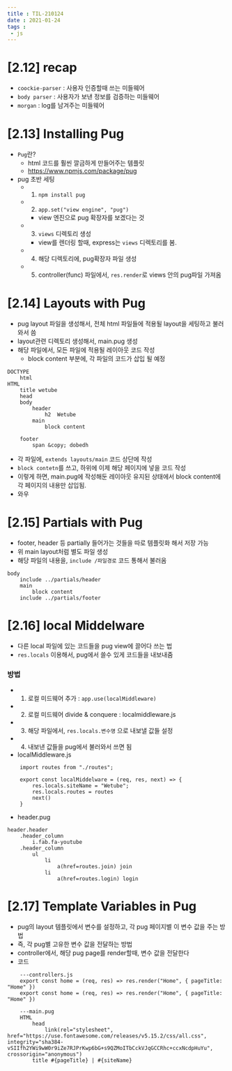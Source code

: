 ```yaml
---
title : TIL-210124
date : 2021-01-24
tags :
 - js
---
```


# [2.12] recap

* `coockie-parser` : 사용자 인증할때 쓰는 미들웨어
* `body parser` : 사용자가 보낸 정보를 검증하는 미들웨어
* `morgan` : log를 남겨주는 미들웨어

# [2.13] Installing Pug

* `Pug`란?
    * html 코드를 훨씬 깔금하게 만들어주는 템플릿
    * https://www.npmjs.com/package/pug
* pug 초반 세팅
    * 1) `npm install pug`
    * 2) `app.set("view engine", "pug")`
        * view 엔진으로 pug 확장자를 보겠다는 것
    * 3) `views` 디렉토리 생성     
        * view를 렌더링 할때, express는 `views` 디렉토리를 봄. 
    * 4) 해당 디렉토리에, pug확장자 파일 생성
    * 5) controller(func) 파일에서, `res.render`로 views 안의 pug파일 가져옴

# [2.14] Layouts with Pug
* pug layout 파일을 생성해서, 전체 html 파일들에 적용될 layout을 세팅하고 불러와서 씀
* layout관련 디렉토리 생성해서, main.pug 생성
* 해당 파일에서, 모든 파일에 적용될 레이아웃 코드 작성
    * block content 부분에, 각 파일의 코드가 삽입 될 예정
```
DOCTYPE
    html
HTML 
    title wetube
    head
    body
        header  
            h2  Wetube
        main
            block content

    footer 
        span &copy; dobedh
```
* 각 파일에, `extends layouts/main` 코드 상단에 작성
* `block contetn`를 쓰고, 하위에 이제 해당 페이지에 넣을 코드 작성
* 이렇게 하면, main.pug에 작성해둔 레이아웃 유지된 상태에서 block content에 각 페이지의 내용만 삽입됨.
* 와우


# [2.15] Partials with Pug 
* footer, header 등 partially 들어가는 것들을 따로 템플릿화 해서 저장 가능
* 위 main layout처럼 별도 파일 생성
* 해당 파일의 내용을, `include /파일경로` 코드 통해서 불러옴
```
body
    include ../partials/header
    main
        block content
    include ../partials/footer
```

# [2.16] local Middelware
* 다른 local 파일에 있는 코드들을 pug view에 끌어다 쓰는 법
* `res.locals` 이용해서, pug에서 쓸수 있게 코드들을 내보내줌

### 방법
* 1) 로컬 미드웨어 추가 : `app.use(localMiddleware)`
* 2) 로컬 미드웨어 divide & conquere : localmiddleware.js
* 3) 해당 파일에서, `res.locals.변수명` 으로 내보낼 값들 설정
* 4) 내보낸 값들을 pug에서 불러와서 쓰면 됨
* localMiddleware.js
```
    import routes from "./routes";

    export const localMiddelware = (req, res, next) => {
        res.locals.siteName = "Wetube";
        res.locals.routes = routes
        next()
    }
```
* header.pug
```
header.header
    .header_column
        i.fab.fa-youtube
    .header_column
        ul 
            li
                a(href=routes.join) join
            li
                a(href=routes.login) login
```

# [2.17] Template Variables in Pug
* pug의 layout 템플릿에서 변수를 설정하고, 각 pug 페이지별 이 변수 값을 주는 방법
* 즉, 각 pug별 고유한 변수 값을 전달하는 방법
* controller에서, 해당 pug page를 render할때, 변수 값을 전달한다
* 코드 
```
    ---controllers.js
    export const home = (req, res) => res.render("Home", { pageTitle: "Home" })
    export const home = (req, res) => res.render("Home", { pageTitle: "Home" })

    ---main.pug
    HTML 
        head
            link(rel="stylesheet", href="https://use.fontawesome.com/releases/v5.15.2/css/all.css", integrity="sha384-vSIIfh2YWi9wW0r9iZe7RJPrKwp6bG+s9QZMoITbCckVJqGCCRhc+ccxNcdpHuYu", crossorigin="anonymous")
        title #{pageTitle} | #{siteName}    
```
